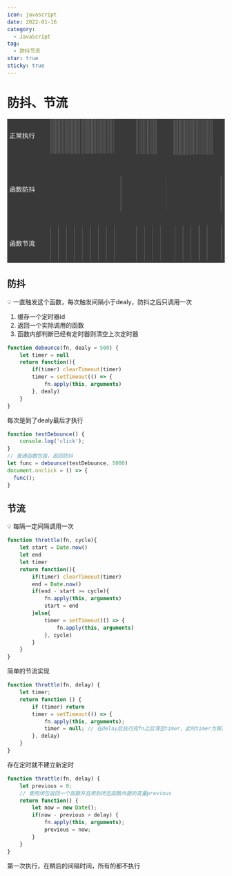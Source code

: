 ```yaml
---
icon: javascript
date: 2022-01-16
category:
  - JavaScript
tag:
  - 防抖节流
star: true
sticky: true
---
```

# 防抖、节流

![图例](./images/debounce.png)
## 防抖

💡 一直触发这个函数，每次触发间隔小于dealy，防抖之后只调用一次

1. 缓存一个定时器id
2. 返回一个实际调用的函数
3. 函数内部判断已经有定时器则清空上次定时器

```jsx
function debounce(fn, dealy = 500) {
	let timer = null
	return function(){
		if(timer) clearTimeout(timer)
		timer = setTimeout(() => {
			fn.apply(this, arguments)
		}, dealy)
	}
}
```
每次是到了dealy最后才执行
```jsx
function testDebounce() {
    console.log('click');
}
// 普通函数包装，返回防抖
let func = debounce(testDebounce, 5000)
document.onclick = () => {
  func();
}
```

## 节流

<aside>
💡 每隔一定间隔调用一次

</aside>

```jsx
function throttle(fn, cycle){
	let start = Date.now()
	let end
	let timer
	return function(){
		if(timer) clearTimeout(timer)
		end = Date.now()
		if(end - start >= cycle){
			fn.apply(this, arguments)
			start = end
		}else{
			timer = setTimeout(() => {
				fn.apply(this, arguments)
			}, cycle)
		}
	}
}
```

简单的节流实现

```jsx
function throttle(fn, delay) {
    let timer;
    return function () {
        if (timer) return
        timer = setTimeout(() => {
            fn.apply(this, arguments);
            timer = null; // 在delay后执行完fn之后清空timer，此时timer为假，throttle触发可以进入计时器
        }, delay)
    }
}
```
存在定时就不建立新定时
```jsx
function throttle(fn, delay) {
    let previous = 0;
    // 使用闭包返回一个函数并且用到闭包函数外面的变量previous
    return function() {
        let now = new Date();
        if(now - previous > delay) {
            fn.apply(this, arguments);
            previous = now;
        }
    }
}
```
第一次执行，在稍后的间隔时间，所有的都不执行